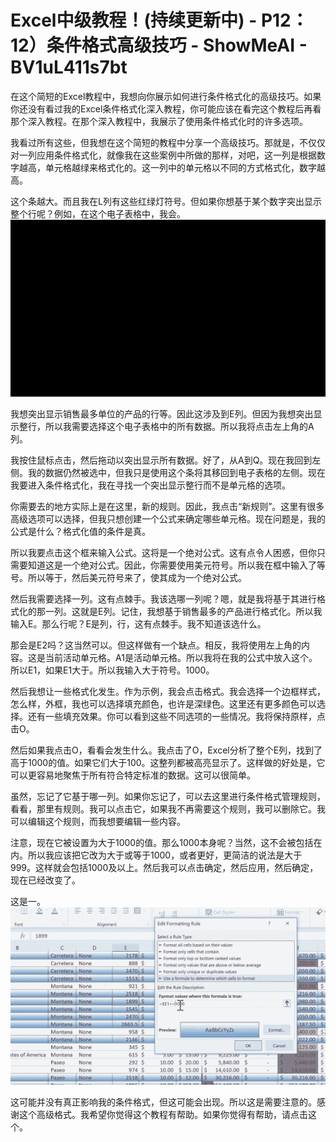 # Excel中级教程！(持续更新中) - P12：12）条件格式高级技巧 - ShowMeAI - BV1uL411s7bt

在这个简短的Excel教程中，我想向你展示如何进行条件格式化的高级技巧。如果你还没有看过我的Excel条件格式化深入教程，你可能应该在看完这个教程后再看那个深入教程。在那个深入教程中，我展示了使用条件格式化时的许多选项。

我看过所有这些，但我想在这个简短的教程中分享一个高级技巧。那就是，不仅仅对一列应用条件格式化，就像我在这些案例中所做的那样，对吧，这一列是根据数字越高，单元格越绿来格式化的。这一列中的单元格以不同的方式格式化，数字越高。  

这个条越大。而且我在L列有这些红绿灯符号。但如果你想基于某个数字突出显示整个行呢？例如，在这个电子表格中，我会。![](img/95bf71e8e35f8024fe96f9b9303399cb_1.png)

我想突出显示销售最多单位的产品的行等。因此这涉及到E列。但因为我想突出显示整行，所以我需要选择这个电子表格中的所有数据。所以我将点击左上角的A列。

我按住鼠标点击，然后拖动以突出显示所有数据。好了，从A到Q。现在我回到左侧。我的数据仍然被选中，但我只是使用这个条将其移回到电子表格的左侧。现在我要进入条件格式化，我在寻找一个突出显示整行而不是单元格的选项。

你需要去的地方实际上是在这里，新的规则。因此，我点击“新规则”。这里有很多高级选项可以选择，但我只想创建一个公式来确定哪些单元格。现在问题是，我的公式是什么？格式化值的条件是真。

所以我要点击这个框来输入公式。这将是一个绝对公式。这有点令人困惑，但你只需要知道这是一个绝对公式。因此，你需要使用美元符号。所以我在框中输入了等号。所以等于，然后美元符号来了，使其成为一个绝对公式。

然后我需要选择一列。这有点棘手。我该选哪一列呢？嗯，就是我将基于其进行格式化的那一列。这就是E列。记住，我想基于销售最多的产品进行格式化。所以我输入E。那么行呢？E是列，行，这有点棘手。我不知道该选什么。

那会是E2吗？这当然可以。但这样做有一个缺点。相反，我将使用左上角的内容。这是当前活动单元格。A1是活动单元格。所以我将在我的公式中放入这个。所以E1，如果E1大于。所以我输入大于符号。1000。

然后我想让一些格式化发生。作为示例，我会点击格式。我会选择一个边框样式，怎么样，外框，我也可以选择填充颜色，也许是深绿色。这里还有更多颜色可以选择。还有一些填充效果。你可以看到这些不同选项的一些情况。我将保持原样，点击O。

然后如果我点击O，看看会发生什么。我点击了O，Excel分析了整个E列，找到了高于1000的值。如果它们大于100。这整列都被高亮显示了。这样做的好处是，它可以更容易地聚焦于所有符合特定标准的数据。这可以很简单。

虽然，忘记了它基于哪一列。如果你忘记了，可以去这里进行条件格式管理规则，看看，那里有规则。我可以点击它，如果我不再需要这个规则，我可以删除它。我可以编辑这个规则，而我想要编辑一些内容。

注意，现在它被设置为大于1000的值。那么1000本身呢？当然，这不会被包括在内。所以我应该把它改为大于或等于1000，或者更好，更简洁的说法是大于999。这样就会包括1000及以上。然后我可以点击确定，然后应用，然后确定，现在已经改变了。

这是一。![](img/95bf71e8e35f8024fe96f9b9303399cb_3.png)

这可能并没有真正影响我的条件格式，但这可能会出现。所以这是需要注意的。感谢这个高级格式。我希望你觉得这个教程有帮助。如果你觉得有帮助，请点击这个。
